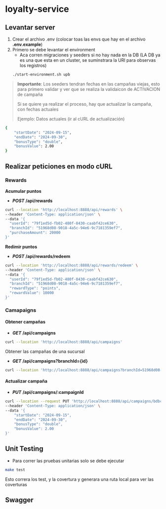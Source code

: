 # loyalty-service

## Levantar server


1. Crear el archivo .env (colocar toas las envs que hay en el archivo **.env.example**)
2. Primero se debe levantar el environment
   - Aca corren migraciones y seeders si no hay nada en la DB (LA DB ya es una que esta en un cluster, se suminstrara la URI para observas los registros)
   ```sh
   ./start-environment.sh upb
   ```

> **Importante**: Los seeders tendran fechas en las campañas viejas, esto para primero validar y ver que se realiza la validaicon de ACTIVACION de campaña
>
> Si se quiere ya realizar el proceso, hay que actualizar la campaña, con fechas actuales
>
> Ejemplo: Datos actuales (ir al cURL de actualización)
```sh
{
    "startDate": "2024-09-15",
    "endDate": "2024-09-30",
    "bonusType": "double",
    "bonusValue": 2.00
}
```

## Realizar peticiones en modo cURL

### Rewards
**Acumular puntos**

- ***POST*** **/api/rewards**
```sh
curl --location 'http://localhost:8888/api/rewards' \
--header 'Content-Type: application/json' \
--data '{
  "userId": "79f1ed5d-fb02-480f-8430-caabf42ce630",
  "branchId": "51968d08-9018-4a5c-94e6-9c7181359ef7",
  "purchaseAmount": 20000
}'
```

**Redimir puntos**
- ***POST*** **/api/rewards/redeem**
```sh
curl --location 'http://localhost:8888/api/rewards/redeem' \
--header 'Content-Type: application/json' \
--data '{
  "userId": "79f1ed5d-fb02-480f-8430-caabf42ce630",
  "branchId": "51968d08-9018-4a5c-94e6-9c7181359ef7",
  "rewardType": "points",
  "rewardValue": 10000
}'
```

### Camapaigns
#### Obtener campañas
- ***GET*** **/api/campaigns**
```sh
curl --location 'http://localhost:8888/api/campaigns'
```

Obtener las campañas de una sucursal
- ***GET*** **/api/campaigns?branchId={id}**
```sh
curl --location 'http://localhost:8888/api/campaigns?branchId=51968d08-9018-4a5c-94e6-9c7181359ef7'
```

#### Actualizar campaña
- ***PUT*** **/api/campaigns/:campaignId**
```sh
curl --location --request PUT 'http://localhost:8888/api/campaigns/bdbc9716-217b-427e-80d0-a1e5f09bd3c4' \
--header 'Content-Type: application/json' \
--data '{
    "startDate": "2024-09-15",
    "endDate": "2024-09-30",
    "bonusType": "double",
    "bonusValue": 2.00
}'
```


## Unit Testing
- Para correr las pruebas unitarias solo se debe ejecutar 
```sh
make test
```

Esto correra los test, y la covertura y generara una ruta local para ver las coverturas

## Swagger